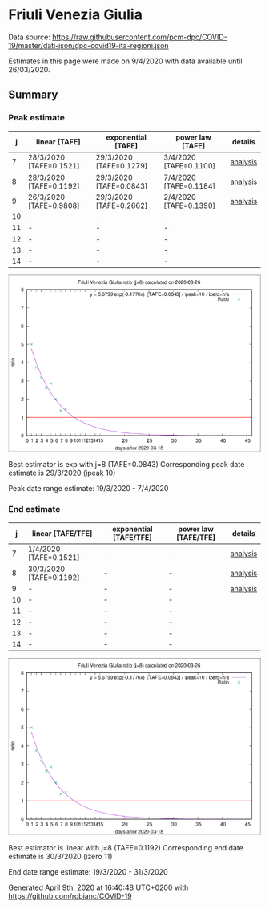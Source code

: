 # Friuli Venezia Giulia


Data source: https://raw.githubusercontent.com/pcm-dpc/COVID-19/master/dati-json/dpc-covid19-ita-regioni.json

Estimates in this page were made on 9/4/2020 with data available until 26/03/2020.


## Summary 

### Peak estimate 
|j|linear [TAFE]|exponential [TAFE]|power law [TAFE]|details|
|---|----|-----------|---------|-------|
|7|28/3/2020 [TAFE=0.1521]|29/3/2020 [TAFE=0.1279]|3/4/2020 [TAFE=0.1100]|[analysis](COVID-19_friuli_venezia_giulia_j7_2020-03-26.md)|
|8|28/3/2020 [TAFE=0.1192]|29/3/2020 [TAFE=0.0843]|7/4/2020 [TAFE=0.1184]|[analysis](COVID-19_friuli_venezia_giulia_j8_2020-03-26.md)|
|9|26/3/2020 [TAFE=0.9808]|29/3/2020 [TAFE=0.2662]|2/4/2020 [TAFE=0.1390]|[analysis](COVID-19_friuli_venezia_giulia_j9_2020-03-26.md)|
|10|-|-|-||
|11|-|-|-||
|12|-|-|-||
|13|-|-|-||
|14|-|-|-||

![best peak estimate](COVID-19_friuli_venezia_giulia_j8_2020-03-26.png)

Best estimator is exp with j=8 (TAFE=0.0843)
Corresponding peak date estimate is 29/3/2020 (ipeak 10)


Peak date range estimate: 19/3/2020 - 7/4/2020

### End estimate 
|j|linear [TAFE/TFE]|exponential [TAFE/TFE]|power law [TAFE/TFE]|details|
|---|----|-----------|---------|-------|
|7|1/4/2020 [TAFE=0.1521]|-|-|[analysis](COVID-19_friuli_venezia_giulia_j7_2020-03-26.md)|
|8|30/3/2020 [TAFE=0.1192]|-|-|[analysis](COVID-19_friuli_venezia_giulia_j8_2020-03-26.md)|
|9|-|-|-|[analysis](COVID-19_friuli_venezia_giulia_j9_2020-03-26.md)|
|10|-|-|-||
|11|-|-|-||
|12|-|-|-||
|13|-|-|-||
|14|-|-|-||

![best zero estimate](COVID-19_friuli_venezia_giulia_j8_2020-03-26.png)

Best estimator is linear with j=8 (TAFE=0.1192)
Corresponding end date estimate is 30/3/2020 (izero 11)


End date range estimate: 19/3/2020 - 31/3/2020

Generated April 9th, 2020 at 16:40:48 UTC+0200 with https://github.com/robianc/COVID-19
